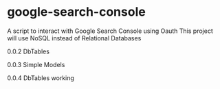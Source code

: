 # google-search-console
A script to interact with Google Search Console using Oauth
This project will use NoSQL instead of Relational Databases

0.0.2
DbTables 

0.0.3
Simple Models

0.0.4
DbTables working
